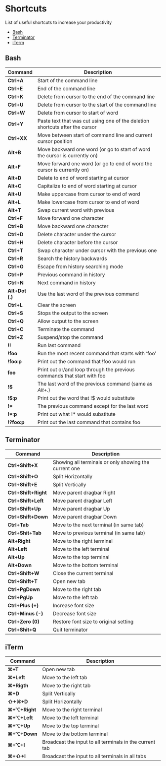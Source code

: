 # Shortcuts
List of useful shortcuts to increase your productivity

* [Bash](#bash)
* [Terminator](#terminator)
* [iTerm](#iterm)

## Bash
| Command | Description |
|-------------|----------------|
|**Ctrl+A**|Start of the command line|
|**Ctrl+E**|End of the command line|
|**Ctrl+K**|Delete from cursor to the end of the command line|
|**Ctrl+U**|Delete from cursor to the start of the command line|
|**Ctrl+W**|Delete from cursor to start of word|
|**Ctrl+Y**|Paste text that was cut using one of the deletion shortcuts after the cursor|
|**Ctrl+XX**|Move between start of command line and current cursor position|
|**Alt+B**|Move backward one word (or go to start of word the cursor is currently on)|
|**Alt+F**|Move forward one word (or go to end of word the cursor is currently on)|
|**Alt+D**|Delete to end of word starting at cursor|
|**Alt+C**|Capitalize to end of word starting at cursor|
|**Alt+U**|Make uppercase from cursor to end of word|
|**Alt+L**|Make lowercase from cursor to end of word|
|**Alt+T**|Swap current word with previous|
|**Ctrl+F**|Move forward one character|
|**Ctrl+B**|Move backward one character|
|**Ctrl+D**|Delete character under the cursor|
|**Ctrl+H**|Delete character before the cursor|
|**Ctrl+T**|Swap character under cursor with the previous one|
|**Ctrl+R**|Search the history backwards|
|**Ctrl+G**|Escape from history searching mode|
|**Ctrl+P**|Previous command in history|
|**Ctrl+N**|Next command in history|
|**Alt+Dot (.)**|Use the last word of the previous command|
|**Ctrl+L**|Clear the screen|
|**Ctrl+S**|Stops the output to the screen|
|**Ctrl+Q**|Allow output to the screen|
|**Ctrl+C**|Terminate the command|
|**Ctrl+Z**|Suspend/stop the command|
|**!!**|Run last command|
|**!foo**|Run the most recent command that starts with ‘foo’|
|**!foo:p**|Print out the command that !foo would run|
|**foo<up arrow>**|Print out or/and loop through the previous commands that start with foo|
|**!$**|The last word of the previous command (same as _Alt+._)|
|**!\$:p**|Print out the word that !$ would substitute|
|**!\***|The previous command except for the last word|
|**!\*:p**|Print out what !* would substitute|
|**!?foo:p**|Print out the last command that contains foo|


## Terminator
| Command | Description|
|---------|------------|
|**Ctrl+Shift+X**|Showing all terminals or only showing the current one|
|**Ctrl+Shift+O**| Split Horizontally|
|**Ctrl+Shift+E**| Split Vertically|
|**Ctrl+Shift+Right**| Move parent dragbar Right|
|**Ctrl+Shift+Left**| Move parent dragbar Left|
|**Ctrl+Shift+Up**| Move parent dragbar Up|
|**Ctrl+Shift+Down**| Move parent dragbar Down|
|**Ctrl+Tab**| Move to the next terminal (in same tab)|
|**Ctrl+Shit+Tab**| Move to previous terminal (in same tab)|
|**Alt+Right**| Move to the right terminal|
|**Alt+Left**| Move to the left terminal|
|**Alt+Up**| Move to the top terminal|
|**Alt+Down**| Move to the bottom terminal|
|**Ctrl+Shift+W**| Close the current terminal|
|**Ctrl+Shift+T**| Open new tab|
|**Ctrl+PgDown**| Move to the right tab|
|**Ctrl+PgUp**| Move to the left tab|
|**Ctrl+Plus (+)**| Increase font size|
|**Ctrl+Minus (-)**| Decrease font size|
|**Ctrl+Zero (0)**| Restore font size to original setting|
|**Ctrl+Shit+Q**| Quit terminator|

## iTerm
| Command | Description|
|---------|------------|
|**⌘+T**| Open new tab|
|**⌘+Left**| Move to the left tab|
|**⌘+Rigth**| Move to the right tab|
|**⌘+D**| Split Vertically|
|**⇧+⌘+D**| Split Horizontally|
|**⌘+⌥+Right**| Move to the right terminal|
|**⌘+⌥+Left**| Move to the left terminal|
|**⌘+⌥+Up**| Move to the top terminal|
|**⌘+⌥+Down**| Move to the bottom terminal|
|**⌘+⌥+I**| Broadcast the input to all terminals in the current tab|
|**⌘+⇧+I**| Broadcast the input to all terminals in all tabs|
